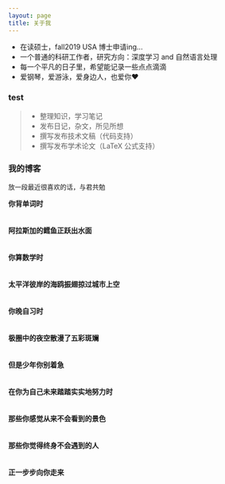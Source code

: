 ```yaml
---
layout: page
title: 关于我 
---
```


* 在读硕士，fall2019 USA 博士申请ing...    
* 一个普通的科研工作者，研究方向：深度学习 and 自然语言处理    
* 每一个平凡的日子里，希望能记录一些点点滴滴    
* 爱钢琴，爱游泳，爱身边人，也爱你❤️    

<p>

<h3> test </h3>  

> * 整理知识，学习笔记
> * 发布日记，杂文，所见所想
> * 撰写发布技术文稿（代码支持）
> * 撰写发布学术论文（LaTeX 公式支持）


<h3> 我的博客 </h3>  
<font size="2">
放一段最近很喜欢的话，与君共勉
  </font> 
<p style="text-align:center;">          
               
<strong>你背单词时</strong><br />                    
<br />
<strong>阿拉斯加的鳕鱼正跃出水面</strong><br />                   
<br />
<strong>你算数学时</strong><br />     
<br />
<strong>太平洋彼岸的海鸥振翅掠过城市上空</strong><br />      
<br />
<strong>你晚自习时</strong><br />  
<br />
<strong>极圈中的夜空散漫了五彩斑斓</strong><br />      
<br />
<strong>但是少年你别着急</strong><br />      
<br />
<strong>在你为自己未来踏踏实实地努力时</strong><br />    
<br />
<strong>那些你感觉从来不会看到的景色</strong><br />     
<br />
<strong>那些你觉得终身不会遇到的人</strong><br />       
<br />
<strong>正一步步向你走来</strong><br />       
<br /> 

</p> 



 
